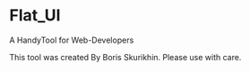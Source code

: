 # Flat_UI
A HandyTool for Web-Developers

This tool was created By Boris Skurikhin. Please use with care.

